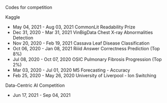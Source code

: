 Codes for competition

Kaggle
 * May 04, 2021 - Aug 03, 2021 CommonLit Readability Prize
 * Dec 31, 2020 - Mar 31, 2021 VinBigData Chest X-ray Abnormalities Detection
 * Nov 20, 2020 - Feb 19, 2021 Cassava Leaf Disease Classification
 * Oct 06, 2020 - Jan 08, 2021 Riiid Answer Correctness Prediction (Top 8%)
 * Jul 08, 2020 - Oct 07, 2020 OSIC Pulmonary Fibrosis Progression (Top 2%)
 * Mar 03, 2020 - Jul 01, 2020 M5 Forecasting - Accuracy
 * Feb 25, 2020 - May 26, 2020 University of Liverpool - Ion Switching
 
Data-Centric AI Competition
 * Jun 17, 2021 - Sep 04, 2021

